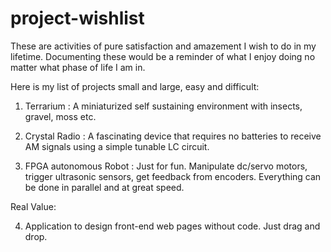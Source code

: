 # project-wishlist

These are activities of pure satisfaction and amazement I wish to do in my lifetime. Documenting these would be a reminder of what I enjoy doing no matter what phase of life I am in.

Here is my list of projects small and large, easy and difficult:

1)  Terrarium : A miniaturized self sustaining environment with insects, gravel, moss etc.

2)  Crystal Radio : A fascinating device that requires no batteries to receive AM signals using a simple tunable LC circuit.

3)  FPGA autonomous Robot : Just for fun. Manipulate dc/servo motors, trigger ultrasonic sensors, get feedback from encoders. Everything can be done in parallel and at great speed.

Real Value:

4)  Application to design front-end web pages without code. Just drag and drop.


